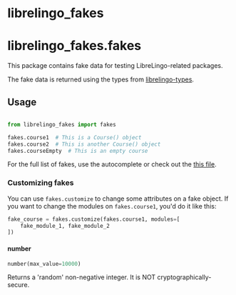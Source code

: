 <a name="librelingo_fakes"></a>
# librelingo\_fakes

<a name="librelingo_fakes.fakes"></a>
# librelingo\_fakes.fakes

This package contains fake data for testing LibreLingo-related packages.

The fake data is returned using the types from [librelingo-types](https://pypi.org/project/librelingo-types/).

## Usage
```python

from librelingo_fakes import fakes

fakes.course1  # This is a Course() object
fakes.course2  # This is another Course() object
fakes.courseEmpty  # This is an empty course
```

For the full list of fakes, use the autocomplete or check out the [this file](https://github.com/LibreLingo/LibreLingo/blob/main/apps/librelingo_fakes/librelingo_fakes/fakes.py).

### Customizing fakes

You can use `fakes.customize` to change some attributes on a fake object.
If you want to change the modules on `fakes.course1`, you'd do it like this:

```python
fake_course = fakes.customize(fakes.course1, modules=[
    fake_module_1, fake_module_2
])
```

<a name="librelingo_fakes.fakes.number"></a>
#### number

```python
number(max_value=10000)
```

Returns a 'random' non-negative integer.
It is NOT cryptographically-secure.

